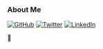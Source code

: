 ### About Me 
[![GitHub](https://img.shields.io/badge/GitHub-%40ashtom-239a3b.svg)](https://github.com/anangaur)
[![Twitter](https://img.shields.io/badge/Twitter-%40ashtom-58a1f2.svg)](https://twitter.com/adgrv)
[![LinkedIn](https://img.shields.io/badge/Linked-in-0c66c3.svg)](https://www.linkedin.com/in/anandgaurav/)

👋

<!--
**anangaur/anangaur** is a ✨ _special_ ✨ repository because its `README.md` (this file) appears on your GitHub profile.

Here are some ideas to get you started:

- 🔭 I’m currently working on ...
- 🌱 I’m currently learning ...
- 👯 I’m looking to collaborate on ...
- 🤔 I’m looking for help with ...
- 💬 Ask me about ...
- 📫 How to reach me: ...
- 😄 Pronouns: ...
- ⚡ Fun fact: ...
-->
